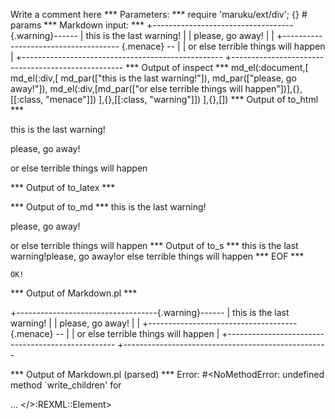 Write a comment here
*** Parameters: ***
require 'maruku/ext/div'; {} # params 
*** Markdown input: ***
+-----------------------------------{.warning}------
| this is the last warning!
|
| please, go away!
|
| +------------------------------------- {.menace} --
| | or else terrible things will happen
| +--------------------------------------------------
+---------------------------------------------------
*** Output of inspect ***
md_el(:document,[
	md_el(:div,[
		md_par(["this is the last warning!"]),
		md_par(["please, go away!"]),
		md_el(:div,[md_par(["or else terrible things will happen"])],{},[[:class, "menace"]])
	],{},[[:class, "warning"]])
],{},[])
*** Output of to_html ***
<div class='warning'>
<p>this is the last warning!</p>

<p>please, go away!</p>

<div class='menace'>
<p>or else terrible things will happen</p>
</div>
</div>
*** Output of to_latex ***

*** Output of to_md ***
this is the last warning!

please, go away!

or else terrible things will happen
*** Output of to_s ***
this is the last warning!please, go away!or else terrible things will happen
*** EOF ***



	OK!



*** Output of Markdown.pl ***
<p>+-----------------------------------{.warning}------
| this is the last warning!
|
| please, go away!
|
| +------------------------------------- {.menace} --
| | or else terrible things will happen
| +--------------------------------------------------
+---------------------------------------------------</p>

*** Output of Markdown.pl (parsed) ***
Error: #<NoMethodError: undefined method `write_children' for <div> ... </>:REXML::Element>
